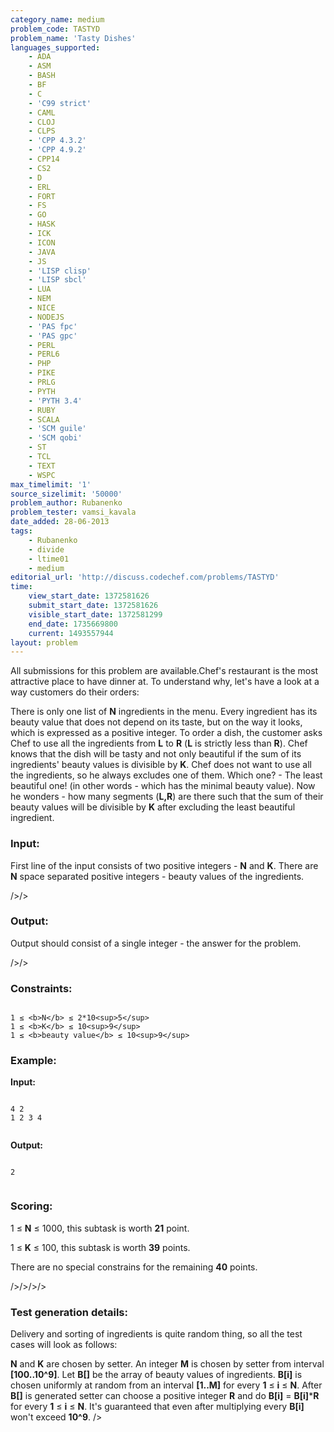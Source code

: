 ```yaml
---
category_name: medium
problem_code: TASTYD
problem_name: 'Tasty Dishes'
languages_supported:
    - ADA
    - ASM
    - BASH
    - BF
    - C
    - 'C99 strict'
    - CAML
    - CLOJ
    - CLPS
    - 'CPP 4.3.2'
    - 'CPP 4.9.2'
    - CPP14
    - CS2
    - D
    - ERL
    - FORT
    - FS
    - GO
    - HASK
    - ICK
    - ICON
    - JAVA
    - JS
    - 'LISP clisp'
    - 'LISP sbcl'
    - LUA
    - NEM
    - NICE
    - NODEJS
    - 'PAS fpc'
    - 'PAS gpc'
    - PERL
    - PERL6
    - PHP
    - PIKE
    - PRLG
    - PYTH
    - 'PYTH 3.4'
    - RUBY
    - SCALA
    - 'SCM guile'
    - 'SCM qobi'
    - ST
    - TCL
    - TEXT
    - WSPC
max_timelimit: '1'
source_sizelimit: '50000'
problem_author: Rubanenko
problem_tester: vamsi_kavala
date_added: 28-06-2013
tags:
    - Rubanenko
    - divide
    - ltime01
    - medium
editorial_url: 'http://discuss.codechef.com/problems/TASTYD'
time:
    view_start_date: 1372581626
    submit_start_date: 1372581626
    visible_start_date: 1372581299
    end_date: 1735669800
    current: 1493557944
layout: problem
---
```

All submissions for this problem are available.Chef's restaurant is the most attractive place to have dinner at. To understand why, let's have a look at a way customers do their orders:

There is only one list of **N** ingredients in the menu. Every ingredient has its beauty value that does not depend on its taste, but on the way it looks, which is expressed as a positive integer. To order a dish, the customer asks Chef to use all the ingredients from **L** to **R** (**L** is strictly less than **R**). Chef knows that the dish will be tasty and not only beautiful if the sum of its ingredients' beauty values is divisible by **K**. Chef does not want to use all the ingredients, so he always excludes one of them. Which one? - The least beautiful one! (in other words - which has the minimal beauty value). Now he wonders - how many segments (**L,R**) are there such that the sum of their beauty values will be divisible by **K** after excluding the least beautiful ingredient.

### Input:

First line of the input consists of two positive integers - **N** and **K**. There are **N** space separated positive integers - beauty values of the ingredients.

/>/>

### Output:

Output should consist of a single integer - the answer for the problem. 

/>/>

### Constraints:

```

1 ≤ <b>N</b> ≤ 2*10<sup>5</sup>
1 ≤ <b>K</b> ≤ 10<sup>9</sup>
1 ≤ <b>beauty value</b> ≤ 10<sup>9</sup>
```
### Example:

**Input:**

```

4 2
1 2 3 4


```
**Output:**

```

2


```
### Scoring:

1 ≤ **N** ≤ 1000, this subtask is worth **21** point.

1 ≤ **K** ≤ 100, this subtask is worth **39** points.

There are no special constrains for the remaining **40** points.

/>/>/>/>

### Test generation details: 

Delivery and sorting of ingredients is quite random thing, so all the test cases will look as follows:

**N** and **K** are chosen by setter. An integer **M** is chosen by setter from interval **\[100..10^9\]**. Let **B\[\]** be the array of beauty values of ingredients. **B\[i\]** is chosen uniformly at random from an interval **\[1..M\]** for every **1** ≤ **i** ≤ **N**. After **B\[\]** is generated setter can choose a positive integer **R** and do **B\[i\]** = **B\[i\]**\***R** for every **1** ≤ **i** ≤ **N**. It's guaranteed that even after multiplying every **B\[i\]** won't exceed **10^9**. />